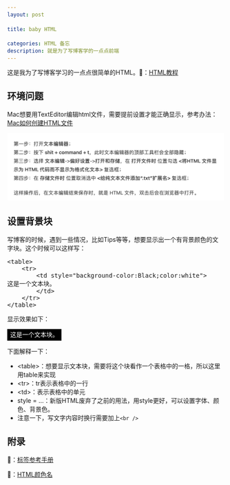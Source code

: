 ```yaml
---
layout: post

title: baby HTML

categories: HTML 备忘
description: 就是为了写博客学的一点点前端
---
```


这是我为了写博客学习的一点点很简单的HTML。🔗：[HTML教程](https://www.w3school.com.cn/h.asp)

## 环境问题

Mac想要用TextEditor编辑html文件，需要提前设置才能正确显示，参考办法：[Mac如何创建HTML文件](https://www.jianshu.com/p/f8b21918ba36)

![image-20210525164812734](/images/posts/2021052501.png)

## 设置背景块

写博客的时候，遇到一些情况，比如Tips等等，想要显示出一个有背景颜色的文字块。这个时候可以这样写：

<pre>
&lt;table&gt; 
    &lt;tr&gt;
        &lt;td style="background-color:Black;color:white"&gt;
这是一个文本块。 
​		 &lt;/td&gt;
​    &lt;/tr&gt; 
&lt;/table&gt;
</pre>

显示效果如下：

<table>
    <tr>
        <td style="background-color:Black;color:white">
这是一个文本块。
        </td>
    </tr>
</table>

下面解释一下：

- \<table>：想要显示文本块，需要将这个块看作一个表格中的一格，所以这里用table来实现
- \<tr>：tr表示表格中的一行
- \<td>：表示表格中的单元
- style = ...：新版HTML废弃了之前的用法，用style更好，可以设置字体、颜色、背景色。
- 注意一下，写文字内容时换行需要加上```<br />```

## 附录

🔗：[标签参考手册](https://www.w3school.com.cn/tags/index.asp)

🔗：[HTML颜色名](https://www.w3school.com.cn/html/html_colornames.asp)